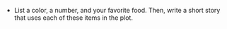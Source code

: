 - List a color, a number, and your favorite food. Then, write a short story that uses each of these items in the plot.